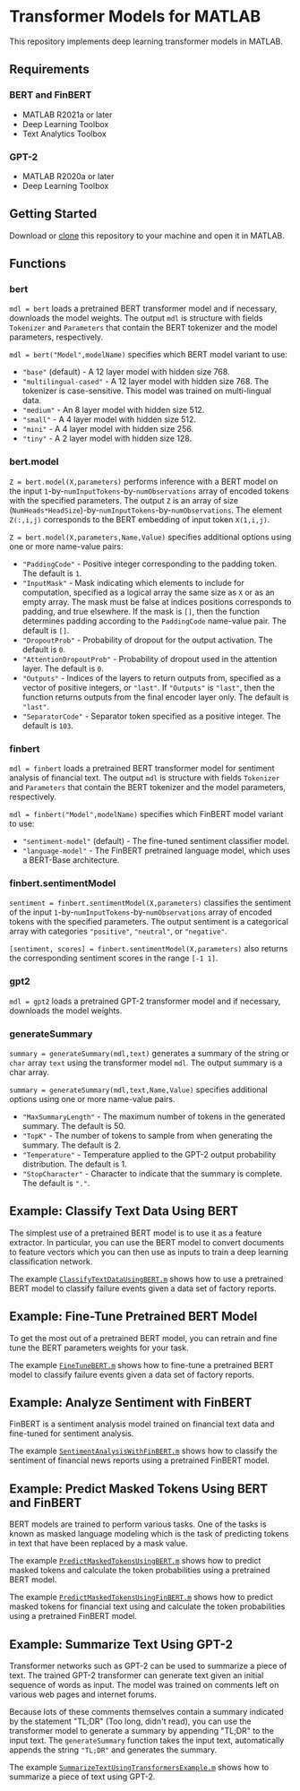 # Transformer Models for MATLAB
This repository implements deep learning transformer models in MATLAB.

## Requirements
### BERT and FinBERT
- MATLAB R2021a or later
- Deep Learning Toolbox
- Text Analytics Toolbox
### GPT-2
- MATLAB R2020a or later
- Deep Learning Toolbox

## Getting Started
Download or [clone](https://www.mathworks.com/help/matlab/matlab_prog/use-source-control-with-projects.html#mw_4cc18625-9e78-4586-9cc4-66e191ae1c2c) this repository to your machine and open it in MATLAB.

## Functions
### bert
`mdl = bert` loads a pretrained BERT transformer model and if necessary, downloads the model weights. The output `mdl` is structure with fields `Tokenizer` and `Parameters` that contain the BERT tokenizer and the model parameters, respectively.

`mdl = bert("Model",modelName)` specifies which BERT model variant to use:
- `"base"` (default) - A 12 layer model with hidden size 768.
- `"multilingual-cased"` - A 12 layer model with hidden size 768. The tokenizer is case-sensitive. This model was trained on multi-lingual data.
- `"medium"` - An 8 layer model with hidden size 512. 
- `"small"` - A 4 layer model with hidden size 512.
- `"mini"` - A 4 layer model with hidden size 256.
- `"tiny"` - A 2 layer model with hidden size 128.

### bert.model
`Z = bert.model(X,parameters)` performs inference with a BERT model on the input `1`-by-`numInputTokens`-by-`numObservations` array of encoded tokens with the specified parameters. The output `Z` is an array of size (`NumHeads*HeadSize`)-by-`numInputTokens`-by-`numObservations`. The element `Z(:,i,j)` corresponds to the BERT embedding of input token `X(1,i,j)`.

`Z = bert.model(X,parameters,Name,Value)` specifies additional options using one or more name-value pairs:
- `"PaddingCode"` - Positive integer corresponding to the padding token. The default is `1`.
- `"InputMask"` - Mask indicating which elements to include for computation, specified as a logical array the same size as `X` or as an empty array. The mask must be false at indices positions corresponds to padding, and true elsewhere. If the mask is `[]`, then the function determines padding according to the `PaddingCode` name-value pair. The default is `[]`.
- `"DropoutProb"` - Probability of dropout for the output activation. The default is `0`.
- `"AttentionDropoutProb"` - Probability of dropout used in the attention layer. The default is `0`.
- `"Outputs"` - Indices of the layers to return outputs from, specified as a vector of positive integers, or `"last"`. If `"Outputs"` is `"last"`, then the function returns outputs from the final encoder layer only. The default is `"last"`.
- `"SeparatorCode"` - Separator token specified as a positive integer. The default is `103`.

### finbert
`mdl = finbert` loads a pretrained BERT transformer model for sentiment analysis of financial text. The output `mdl` is structure with fields `Tokenizer` and `Parameters` that contain the BERT tokenizer and the model parameters, respectively.

`mdl = finbert("Model",modelName)` specifies which FinBERT model variant to use:
- `"sentiment-model"` (default) - The fine-tuned sentiment classifier model.
- `"language-model"` - The FinBERT pretrained language model, which uses a BERT-Base architecture.

### finbert.sentimentModel
`sentiment = finbert.sentimentModel(X,parameters)` classifies the sentiment of the input `1`-by-`numInputTokens`-by-`numObservations` array of encoded tokens with the specified parameters. The output sentiment is a categorical array with categories `"positive"`, `"neutral"`, or `"negative"`.

`[sentiment, scores] = finbert.sentimentModel(X,parameters)` also returns the corresponding sentiment scores in the range `[-1 1]`.

### gpt2
`mdl = gpt2` loads a pretrained GPT-2 transformer model and if necessary, downloads the model weights.

### generateSummary
`summary = generateSummary(mdl,text)` generates a summary of the string or `char` array `text` using the transformer model `mdl`. The output summary is a char array.

`summary = generateSummary(mdl,text,Name,Value)` specifies additional options using one or more name-value pairs.

* `"MaxSummaryLength"` - The maximum number of tokens in the generated summary. The default is 50.
* `"TopK"` - The number of tokens to sample from when generating the summary. The default is 2.
* `"Temperature"` - Temperature applied to the GPT-2 output probability distribution. The default is 1.
* `"StopCharacter"` - Character to indicate that the summary is complete. The default is `"."`.

## Example: Classify Text Data Using BERT
The simplest use of a pretrained BERT model is to use it as a feature extractor. In particular, you can use the BERT model to convert documents to feature vectors which you can then use as inputs to train a deep learning classification network.

The example [`ClassifyTextDataUsingBERT.m`](./ClassifyTextDataUsingBERT.m) shows how to use a pretrained BERT model to classify failure events given a data set of factory reports.

## Example: Fine-Tune Pretrained BERT Model
To get the most out of a pretrained BERT model, you can retrain and fine tune the BERT parameters weights for your task.

The example [`FineTuneBERT.m`](./FineTuneBERT.m) shows how to fine-tune a pretrained BERT model to classify failure events given a data set of factory reports.

## Example: Analyze Sentiment with FinBERT
FinBERT is a sentiment analysis model trained on financial text data and fine-tuned for sentiment analysis.

The example [`SentimentAnalysisWithFinBERT.m`](./SentimentAnalysisWithFinBERT.m) shows how to classify the sentiment of financial news reports using a pretrained FinBERT model.

## Example: Predict Masked Tokens Using BERT and FinBERT
BERT models are trained to perform various tasks. One of the tasks is known as masked language modeling which is the task of predicting tokens in text that have been replaced by a mask value.

The example [`PredictMaskedTokensUsingBERT.m`](./PredictMaskedTokensUsingBERT.m) shows how to predict masked tokens and calculate the token probabilities using a pretrained BERT model.

The example [`PredictMaskedTokensUsingFinBERT.m`](./PredictMaskedTokensUsingFinBERT.m) shows how to predict masked tokens for financial text using and calculate the token probabilities using a pretrained FinBERT model.

## Example: Summarize Text Using GPT-2
Transformer networks such as GPT-2 can be used to summarize a piece of text. The trained GPT-2 transformer can generate text given an initial sequence of words as input. The model was trained on comments left on various web pages and internet forums.

Because lots of these comments themselves contain a summary indicated by the statement "TL;DR" (Too long, didn't read), you can use the transformer model to generate a summary by appending "TL;DR" to the input text. The `generateSummary` function takes the input text, automatically appends the string `"TL;DR"` and generates the summary.

The example [`SummarizeTextUsingTransformersExample.m`](./SummarizeTextUsingTransformersExample.m) shows how to summarize a piece of text using GPT-2.
